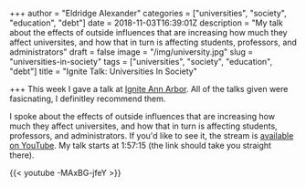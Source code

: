 +++
author = "Eldridge Alexander"
categories = ["universities", "society", "education", "debt"]
date = 2018-11-03T16:39:01Z
description = "My talk about the effects of outside influences that are increasing how much they affect universites, and how that in turn is affecting students, professors, and administrators"
draft = false
image = "/img/university.jpg"
slug = "universities-in-society"
tags = ["universities", "society", "education", "debt"]
title = "Ignite Talk: Universities In Society"

+++
This week I gave a talk at [Ignite Ann Arbor](https://www.igniteannarbor.org/). All of the talks given were fasicnating, I definitley recommend them.

I spoke about the effects of outside influences that are increasing how much they affect universites, and how that in turn is affecting students, professors, and administrators.
If you'd like to see it, the stream is [available on YouTube](https://www.youtube.com/watch?v=-MAxBG-jfeY&feature=youtu.be&t=7035). My talk starts at 1:57:15 (the link should take you straight there).

{{< youtube -MAxBG-jfeY >}}